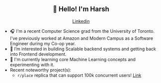<h2 align="center">👋 Hello! I'm Harsh</h2>
<p align="center">
  <!-- <a href="https://blog.athulcyriac.in">Blog</a> • -->
  <a href="https://www.linkedin.com/in/gajabi/">Linkedin</a>
</p>

- 🎧 I'm a recent Computer Science grad from the University of Toronto. I've previously worked at Amazon and Modern Campus as a Software Engineer during my Co-op year.
- 🔭 I’m interested in building Scalable backend systems and getting back into Frontend development.
- 🌱 I'm currently learning core Machine Learning concepts and experimenting with it.
- Recent noteworthy project(s):
  - `r/place` replica that can support 100k concurrent users! <a href="https://github.com/HarshGajabi/r-place_clone">Link</a>


